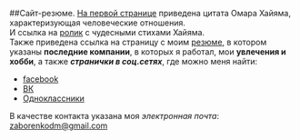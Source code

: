 ##Сайт-резюме. 
[На первой странице](https://evening-oasis-69645.herokuapp.com/) приведена 
цитата Омара Хайяма, характеризующая 
человеческие отношения.  
И ссылка на [ролик](https://evening-oasis-69645.herokuapp.com/video.html) с 
чудесными стихами Хайяма.  
Также приведена ссылка на страницу с моим 
[резюме](https://evening-oasis-69645.herokuapp.com/resume.html), в котором 
указаны **последние 
компании**, в которых я работал, мои **увлечения и хобби**, а также ***странички в 
соц.сетях***, где можно меня найти:
- [facebook](https://www.facebook.com/zaborenkodm)
- [ВК](https://vk.com/zaborenkodm)
- [Одноклассники](https://ok.ru/profile/261127976/about)

В качестве контакта указана моя _электронная почта_:
<zaborenkodm@gmail.com>